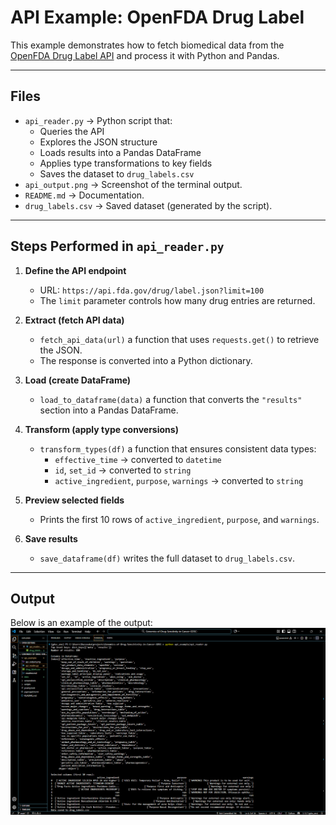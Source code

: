 # API Example: OpenFDA Drug Label

This example demonstrates how to fetch biomedical data from the [OpenFDA Drug Label API](https://open.fda.gov/apis/drug/label/) and process it with Python and Pandas.

---

## Files
- `api_reader.py` → Python script that:
  - Queries the API  
  - Explores the JSON structure  
  - Loads results into a Pandas DataFrame  
  - Applies type transformations to key fields  
  - Saves the dataset to `drug_labels.csv`  
- `api_output.png` → Screenshot of the terminal output.  
- `README.md` → Documentation.  
- `drug_labels.csv` → Saved dataset (generated by the script).

---

## Steps Performed in `api_reader.py`

1. **Define the API endpoint**  
   - URL: `https://api.fda.gov/drug/label.json?limit=100`  
   - The `limit` parameter controls how many drug entries are returned.

2. **Extract (fetch API data)**  
   - `fetch_api_data(url)` a function that uses `requests.get()` to retrieve the JSON.  
   - The response is converted into a Python dictionary.

3. **Load (create DataFrame)**  
   - `load_to_dataframe(data)` a function that converts the `"results"` section into a Pandas DataFrame.

4. **Transform (apply type conversions)**  
   - `transform_types(df)` a function that ensures consistent data types:  
     - `effective_time` → converted to `datetime`  
     - `id`, `set_id` → converted to `string`  
     - `active_ingredient`, `purpose`, `warnings` → converted to `string`  

5. **Preview selected fields**  
   - Prints the first 10 rows of `active_ingredient`, `purpose`, and `warnings`.

6. **Save results**  
   - `save_dataframe(df)` writes the full dataset to `drug_labels.csv`.

---

## Output

Below is an example of the output:
![Drug_label_api](api_output.png)